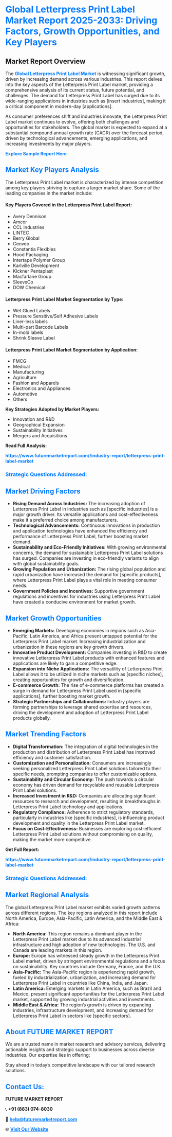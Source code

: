 <h1 style="color: #007BFF;">Global Letterpress Print Label Market Report 2025-2033: Driving Factors, Growth Opportunities, and Key Players</h1>

<section id="overview">
<h2>Market Report Overview</h2>
<p>The <a href="https://www.futuremarketreport.com//industry-report/letterpress-print-label-market" style="color: #007BFF; text-decoration: none;"><strong>Global Letterpress Print Label Market</strong></a> is witnessing significant growth, driven by increasing demand across various industries. This report delves into the key aspects of the Letterpress Print Label market, providing a comprehensive analysis of its current status, future potential, and challenges. The demand for Letterpress Print Label has surged due to its wide-ranging applications in industries such as [insert industries], making it a critical component in modern-day [applications].</p>
<p>As consumer preferences shift and industries innovate, the Letterpress Print Label market continues to evolve, offering both challenges and opportunities for stakeholders. The global market is expected to expand at a substantial compound annual growth rate (CAGR) over the forecast period, driven by technological advancements, emerging applications, and increasing investments by major players.</p>
</section>

<section id="overview">
<p><a href="https://www.futuremarketreport.com//request-sample/reportId=55630" style="color: #007BFF; text-decoration: none;"><strong>Explore Sample Report Here</strong></a></p>
</section>

<section id="key-players">
<h2 style="color: #007BFF;">Market Key Players Analysis</h2>
<p>The Letterpress Print Label market is characterized by intense competition among key players striving to capture a larger market share. Some of the leading companies in the market include:</p>
<h4>Key Players Covered in the Letterpress Print Label Report:</h4>
<ul><li>Avery Dennison</li><li>Amcor</li><li>CCL Industries</li><li>LINTEC</li><li>Berry Global</li><li>Cenveo</li><li>Constantia Flexibles</li><li>Hood Packaging</li><li>Intertape Polymer Group</li><li>Karlville Development</li><li>Klckner Pentaplast</li><li>Macfarlane Group</li><li>SleeveCo</li><li>DOW Chemical</li></ul>
<h4>Letterpress Print Label Market Segmentation by Type:</h4>
<ul><li>Wet Glued Labels</li><li>Pressure Sensitive/Self Adhesive Labels</li><li>Liner-less labels</li><li>Multi-part Barcode Labels</li><li>In-mold labels</li><li>Shrink Sleeve Label</li></ul>

<h4>Letterpress Print Label Market Segmentation by Application:</h4>
<ul><li>FMCG</li><li>Medical</li><li>Manufacturing</li><li>Agriculture</li><li>Fashion and Apparels</li><li>Electronics and Appliances</li><li>Automotive</li><li>Others</li></ul>
<p><strong>Key Strategies Adopted by Market Players:</strong></p>
<ul>
<li>Innovation and R&D</li>
<li>Geographical Expansion</li>
<li>Sustainability Initiatives</li>
<li>Mergers and Acquisitions</li>
</ul>
</section>

<section>
<p><strong>Read Full Analysis: </strong></p><a href="https://www.futuremarketreport.com//industry-report/letterpress-print-label-market" style="color: #007BFF; text-decoration: none;"><strong>https://www.futuremarketreport.com//industry-report/letterpress-print-label-market</strong></a>
<h3 style="color: #007BFF;">Strategic Questions Addressed:</h3>
</section>

<section id="driving-factors">
<h2 style="color: #007BFF;">Market Driving Factors</h2>
<ul>
<li><strong>Rising Demand Across Industries:</strong> The increasing adoption of Letterpress Print Label in industries such as [specific industries] is a major growth driver. Its versatile applications and cost-effectiveness make it a preferred choice among manufacturers.</li>
<li><strong>Technological Advancements:</strong> Continuous innovations in production and application technologies have enhanced the efficiency and performance of Letterpress Print Label, further boosting market demand.</li>
<li><strong>Sustainability and Eco-Friendly Initiatives:</strong> With growing environmental concerns, the demand for sustainable Letterpress Print Label solutions has surged. Companies are investing in eco-friendly variants to align with global sustainability goals.</li>
<li><strong>Growing Population and Urbanization:</strong> The rising global population and rapid urbanization have increased the demand for [specific products], where Letterpress Print Label plays a vital role in meeting consumer needs.</li>
<li><strong>Government Policies and Incentives:</strong> Supportive government regulations and incentives for industries using Letterpress Print Label have created a conducive environment for market growth.</li>
</ul>
</section>

<section id="growth-opportunities">
<h2 style="color: #007BFF;">Market Growth Opportunities</h2>
<ul>
<li><strong>Emerging Markets:</strong> Developing economies in regions such as Asia-Pacific, Latin America, and Africa present untapped potential for the Letterpress Print Label market. Increasing industrialization and urbanization in these regions are key growth drivers.</li>
<li><strong>Innovative Product Development:</strong> Companies investing in R&D to create innovative Letterpress Print Label products with enhanced features and applications are likely to gain a competitive edge.</li>
<li><strong>Expansion into Niche Applications:</strong> The versatility of Letterpress Print Label allows it to be utilized in niche markets such as [specific niches], creating opportunities for growth and diversification.</li>
<li><strong>E-commerce Growth:</strong> The rise of e-commerce platforms has created a surge in demand for Letterpress Print Label used in [specific applications], further boosting market growth.</li>
<li><strong>Strategic Partnerships and Collaborations:</strong> Industry players are forming partnerships to leverage shared expertise and resources, driving the development and adoption of Letterpress Print Label products globally.</li>
</ul>
</section>

<section id="trending-factors">
<h2 style="color: #007BFF;">Market Trending Factors</h2>
<ul>
<li><strong>Digital Transformation:</strong> The integration of digital technologies in the production and distribution of Letterpress Print Label has improved efficiency and customer satisfaction.</li>
<li><strong>Customization and Personalization:</strong> Consumers are increasingly seeking personalized Letterpress Print Label solutions tailored to their specific needs, prompting companies to offer customizable options.</li>
<li><strong>Sustainability and Circular Economy:</strong> The push towards a circular economy has driven demand for recyclable and reusable Letterpress Print Label solutions.</li>
<li><strong>Increased Investment in R&D:</strong> Companies are allocating significant resources to research and development, resulting in breakthroughs in Letterpress Print Label technology and applications.</li>
<li><strong>Regulatory Compliance:</strong> Adherence to strict regulatory standards, particularly in industries like [specific industries], is influencing product development and quality in the Letterpress Print Label market.</li>
<li><strong>Focus on Cost-Effectiveness:</strong> Businesses are exploring cost-efficient Letterpress Print Label solutions without compromising on quality, making the market more competitive.</li>
</ul>
</section>

<section>
<p><strong>Get Full Report: </strong></p><a href="https://www.futuremarketreport.com//industry-report/letterpress-print-label-market" style="color: #007BFF; text-decoration: none;"><strong>https://www.futuremarketreport.com//industry-report/letterpress-print-label-market</strong></a>
<h3 style="color: #007BFF;">Strategic Questions Addressed:</h3>
</section>


<section id="regional-analysis">
<h2 style="color: #007BFF;">Market Regional Analysis</h2>
<p>The global Letterpress Print Label market exhibits varied growth patterns across different regions. The key regions analyzed in this report include North America, Europe, Asia-Pacific, Latin America, and the Middle East & Africa:</p>
<ul>
<li><strong>North America:</strong> This region remains a dominant player in the Letterpress Print Label market due to its advanced industrial infrastructure and high adoption of new technologies. The U.S. and Canada are leading markets in this region.</li>
<li><strong>Europe:</strong> Europe has witnessed steady growth in the Letterpress Print Label market, driven by stringent environmental regulations and a focus on sustainability. Key countries include Germany, France, and the U.K.</li>
<li><strong>Asia-Pacific:</strong> The Asia-Pacific region is experiencing rapid growth, fueled by industrialization, urbanization, and increasing demand for Letterpress Print Label in countries like China, India, and Japan.</li>
<li><strong>Latin America:</strong> Emerging markets in Latin America, such as Brazil and Mexico, present significant opportunities for the Letterpress Print Label market, supported by growing industrial activities and investments.</li>
<li><strong>Middle East & Africa:</strong> The region’s growth is driven by expanding industries, infrastructure development, and increasing demand for Letterpress Print Label in sectors like [specific sectors].</li>
</ul>
</section>

<footer>
<h2 style="color: #007BFF;">About FUTURE MARKET REPORT</h2>
<p>We are a trusted name in market research and advisory services, delivering actionable insights and strategic support to businesses across diverse industries. Our expertise lies in offering:</p>

<p>Stay ahead in today’s competitive landscape with our tailored research solutions.</p>

<h2 style="color: #007BFF;">Contact Us:</h2>
<p><strong>FUTURE MARKET REPORT</strong></p>
<p>📞 <strong>+91 (883) 074-8030</strong></p>
<p>📧 <strong><a href="mailto:help@futuremarketreport.com" style="color: #007BFF;">help@futuremarketreport.com</a></strong></p>
<p>🌐 <strong><a href="https://www.futuremarketreport.com/" style="color: #007BFF;">Visit Our Website</a></strong></p>
</footer>